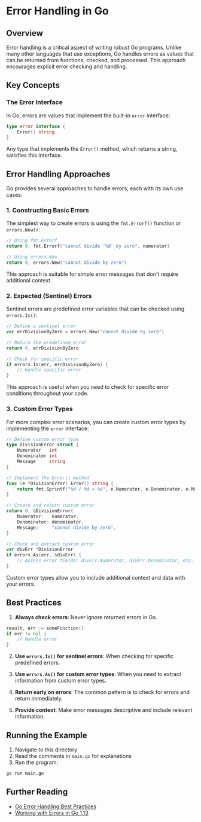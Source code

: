 # Error Handling in Go

## Overview
Error handling is a critical aspect of writing robust Go programs. Unlike many other languages that use exceptions, Go handles errors as values that can be returned from functions, checked, and processed. This approach encourages explicit error checking and handling.

## Key Concepts

### The Error Interface
In Go, errors are values that implement the built-in `error` interface:

```go
type error interface {
    Error() string
}
```

Any type that implements the `Error()` method, which returns a string, satisfies this interface.

## Error Handling Approaches

Go provides several approaches to handle errors, each with its own use cases:

### 1. Constructing Basic Errors

The simplest way to create errors is using the `fmt.Errorf()` function or `errors.New()`:

```go
// Using fmt.Errorf
return 0, fmt.Errorf("cannot divide '%d' by zero", numerator)

// Using errors.New
return 0, errors.New("cannot divide by zero")
```

This approach is suitable for simple error messages that don't require additional context.

### 2. Expected (Sentinel) Errors

Sentinel errors are predefined error variables that can be checked using `errors.Is()`:

```go
// Define a sentinel error
var errDivisionByZero = errors.New("cannot divide by zero")

// Return the predefined error
return 0, errDivisionByZero

// Check for specific error
if errors.Is(err, errDivisionByZero) {
    // Handle specific error
}
```

This approach is useful when you need to check for specific error conditions throughout your code.

### 3. Custom Error Types

For more complex error scenarios, you can create custom error types by implementing the `error` interface:

```go
// Define custom error type
type DivisionError struct {
    Numerator   int
    Denominator int
    Message     string
}

// Implement the Error() method
func (e *DivisionError) Error() string {
    return fmt.Sprintf("%d / %d = %s", e.Numerator, e.Denominator, e.Message)
}

// Create and return custom error
return 0, &DivisionError{
    Numerator:   numerator,
    Denominator: denominator,
    Message:     "cannot divide by zero",
}

// Check and extract custom error
var divErr *DivisionError
if errors.As(err, &divErr) {
    // Access error fields: divErr.Numerator, divErr.Denominator, etc.
}
```

Custom error types allow you to include additional context and data with your errors.

## Best Practices

1. **Always check errors**: Never ignore returned errors in Go.
   
```go
result, err := someFunction()
if err != nil {
    // Handle error
}
```

2. **Use `errors.Is()` for sentinel errors**: When checking for specific predefined errors.

3. **Use `errors.As()` for custom error types**: When you need to extract information from custom error types.

4. **Return early on errors**: The common pattern is to check for errors and return immediately.

5. **Provide context**: Make error messages descriptive and include relevant information.

## Running the Example

1. Navigate to this directory
2. Read the comments in `main.go` for explanations
3. Run the program:

```bash
go run main.go
```

## Further Reading

- [Go Error Handling Best Practices](https://go.dev/blog/error-handling-and-go)
- [Working with Errors in Go 1.13](https://go.dev/blog/go1.13-errors)